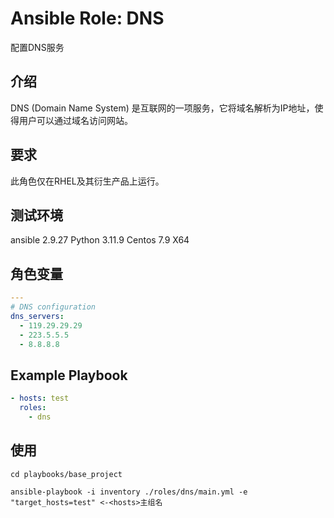 # Ansible Role: DNS

配置DNS服务

## 介绍

DNS (Domain Name System) 是互联网的一项服务，它将域名解析为IP地址，使得用户可以通过域名访问网站。

## 要求

此角色仅在RHEL及其衍生产品上运行。

## 测试环境

ansible 2.9.27
Python 3.11.9
Centos 7.9 X64

## 角色变量

```yaml
---
# DNS configuration
dns_servers:
  - 119.29.29.29
  - 223.5.5.5
  - 8.8.8.8
```

## Example Playbook

```yaml
- hosts: test
  roles:
    - dns
```

## 使用
```shell
cd playbooks/base_project

ansible-playbook -i inventory ./roles/dns/main.yml -e "target_hosts=test" <-<hosts>主组名
```
